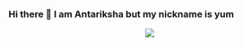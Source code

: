### Hi there 👋  I am Antariksha but my nickname is yum

<p align="center"> 
  <img src="https://profile-counter.glitch.me/antriksh123/count.svg" />
</p>

